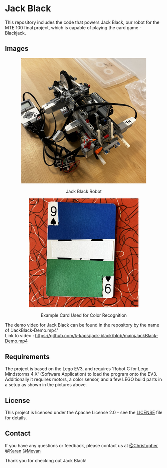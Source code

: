 # Jack Black

This repository includes the code that powers Jack Black, our robot for the MTE 100 final project, which is capable of playing the card game - Blackjack.

## Images

<p align="center">
  <img src="/images/JackBlack-02.jpg" width="400" />
</p>

<p align="center">
  Jack Black Robot
</p>

<p align="center">
  <img src="/images/JackBlack-04.jpg" height="350" />
</p>
<p align="center">
  Example Card Used for Color Recognition
</p>

The demo video for Jack Black can be found in the repository by the name of 'JackBlack-Demo.mp4'<br />
Link to video : https://github.com/k-kaps/jack-black/blob/main/JackBlack-Demo.mp4

## Requirements
The project is based on the Lego EV3, and requires 'Robot C for Lego Mindstorms 4.X' (Software Application) to load the program onto the EV3. 
Additionally it requires motors, a color sensor, and a few LEGO build parts in a setup as shown in the pictures above.

## License
This project is licensed under the Apache License 2.0 - see the [LICENSE](https://github.com/k-kaps/jack-black/blob/main/LICENSE) file for details.

## Contact
If you have any questions or feedback, please contact us at [@Christopher](mailto:crkoochi@uwaterloo.ca) [@Karan](mailto:k34kapoo@uwaterloo.ca) [@Mevan](mailto:mtfsolan@uwaterloo.ca)

Thank you for checking out Jack Black!
